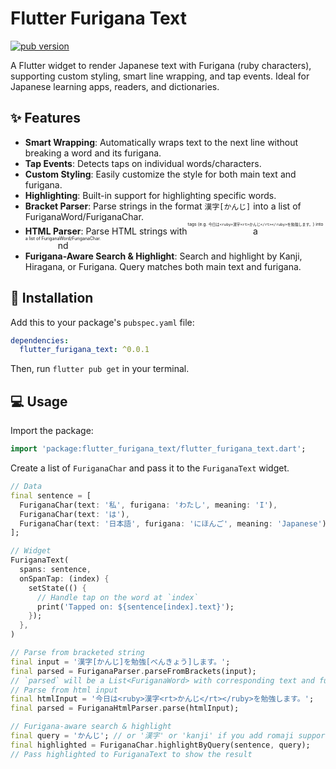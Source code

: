 # Flutter Furigana Text

[![pub version](https://img.shields.io/pub/v/flutter_furigana_text.svg)](https://pub.dev/packages/flutter_furigana_text)

A Flutter widget to render Japanese text with Furigana (ruby characters), supporting custom styling, smart line wrapping, and tap events. Ideal for Japanese learning apps, readers, and dictionaries.

## ✨ Features

* **Smart Wrapping**: Automatically wraps text to the next line without breaking a word and its furigana.
* **Tap Events**: Detects taps on individual words/characters.
* **Custom Styling**: Easily customize the style for both main text and furigana.
* **Highlighting**: Built-in support for highlighting specific words.
* **Bracket Parser**: Parse strings in the format `漢字[かんじ]` into a list of FuriganaWord/FuriganaChar.
* **HTML Parser**: Parse HTML strings with <ruby> and <rt> tags (e.g. `今日は<ruby>漢字<rt>かんじ</rt></ruby>を勉強します。`) into a list of FuriganaWord/FuriganaChar.
* **Furigana-Aware Search & Highlight**: Search and highlight by Kanji, Hiragana, or Furigana. Query matches both main text and furigana.

## 🚀 Installation

Add this to your package's `pubspec.yaml` file:

```yaml
dependencies:
  flutter_furigana_text: ^0.0.1
```

Then, run `flutter pub get` in your terminal.

## 💻 Usage

Import the package:
```dart
import 'package:flutter_furigana_text/flutter_furigana_text.dart';
```

Create a list of `FuriganaChar` and pass it to the `FuriganaText` widget.

```dart
// Data
final sentence = [
  FuriganaChar(text: '私', furigana: 'わたし', meaning: 'I'),
  FuriganaChar(text: 'は'),
  FuriganaChar(text: '日本語', furigana: 'にほんご', meaning: 'Japanese'),
];

// Widget
FuriganaText(
  spans: sentence,
  onSpanTap: (index) {
    setState(() {
      // Handle tap on the word at `index`
      print('Tapped on: ${sentence[index].text}');
    });
  },
)
```

```dart
// Parse from bracketed string
final input = '漢字[かんじ]を勉強[べんきょう]します。';
final parsed = FuriganaParser.parseFromBrackets(input);
// `parsed` will be a List<FuriganaWord> with corresponding text and furigana
// Parse from html input
final htmlInput = '今日は<ruby>漢字<rt>かんじ</rt></ruby>を勉強します。';
final parsed = FuriganaHtmlParser.parse(htmlInput);
```

```dart
// Furigana-aware search & highlight
final query = 'かんじ'; // or '漢字' or 'kanji' if you add romaji support
final highlighted = FuriganaChar.highlightByQuery(sentence, query);
// Pass highlighted to FuriganaText to show the result
```
